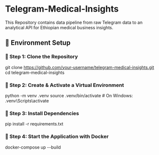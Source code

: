 # Telegram-Medical-Insights
This Repository contains data pipeline from raw Telegram data to an analytical API for Ethiopian medical business insights.

## 🚀 Environment Setup

### 🔹 Step 1: Clone the Repository

git clone https://github.com/your-username/telegram-medical-insights.git
cd telegram-medical-insights

### 🔹 Step 2: Create & Activate a Virtual Environment

python -m venv .venv
source .venv/bin/activate   # On Windows: .venv\Scripts\activate

### 🔹 Step 3: Install Dependencies

pip install -r requirements.txt

### 🔹 Step 4: Start the Application with Docker 

docker-compose up --build

